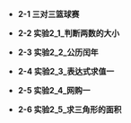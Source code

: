* **2-1 三对三篮球赛**

* **2-2 实验2_1_判断两数的大小**

* **2-3 实验2_2_公历闰年**

* **2-4 实验2_3_表达式求值一**

* **2-5 实验2_4_网购一**

* **2-6 实验2_5_求三角形的面积**

  